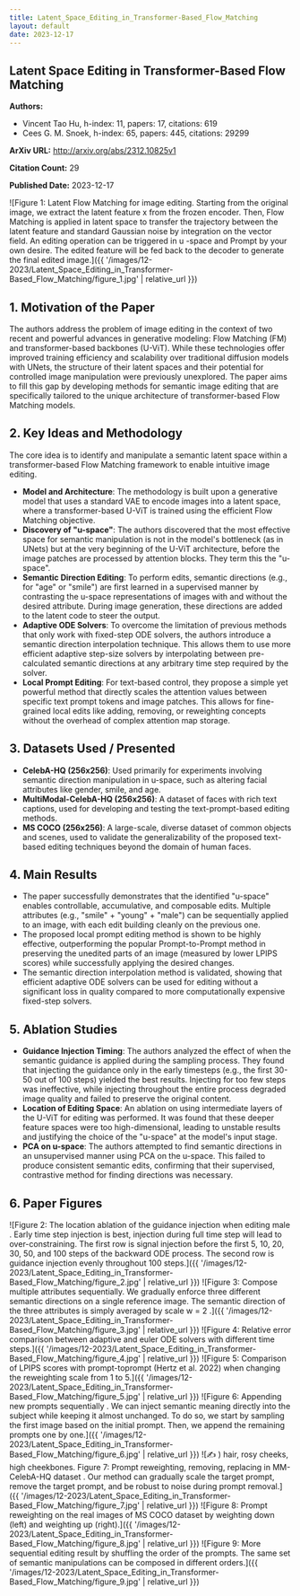 ```yaml
---
title: Latent_Space_Editing_in_Transformer-Based_Flow_Matching
layout: default
date: 2023-12-17
---
```

## Latent Space Editing in Transformer-Based Flow Matching
**Authors:**
- Vincent Tao Hu, h-index: 11, papers: 17, citations: 619
- Cees G. M. Snoek, h-index: 65, papers: 445, citations: 29299

**ArXiv URL:** http://arxiv.org/abs/2312.10825v1

**Citation Count:** 29

**Published Date:** 2023-12-17

![Figure 1: Latent Flow Matching for image editing. Starting from the original image, we extract the latent feature x from the frozen encoder. Then, Flow Matching is applied in latent space to transfer the trajectory between the latent feature and standard Gaussian noise by integration on the vector field. An editing operation can be triggered in u -space and Prompt by your own desire. The edited feature will be fed back to the decoder to generate the final edited image.]({{ '/images/12-2023/Latent_Space_Editing_in_Transformer-Based_Flow_Matching/figure_1.jpg' | relative_url }})
## 1. Motivation of the Paper
The authors address the problem of image editing in the context of two recent and powerful advances in generative modeling: Flow Matching (FM) and transformer-based backbones (U-ViT). While these technologies offer improved training efficiency and scalability over traditional diffusion models with UNets, the structure of their latent spaces and their potential for controlled image manipulation were previously unexplored. The paper aims to fill this gap by developing methods for semantic image editing that are specifically tailored to the unique architecture of transformer-based Flow Matching models.

## 2. Key Ideas and Methodology
The core idea is to identify and manipulate a semantic latent space within a transformer-based Flow Matching framework to enable intuitive image editing.

- **Model and Architecture**: The methodology is built upon a generative model that uses a standard VAE to encode images into a latent space, where a transformer-based U-ViT is trained using the efficient Flow Matching objective.
- **Discovery of "u-space"**: The authors discovered that the most effective space for semantic manipulation is not in the model's bottleneck (as in UNets) but at the very beginning of the U-ViT architecture, before the image patches are processed by attention blocks. They term this the "u-space".
- **Semantic Direction Editing**: To perform edits, semantic directions (e.g., for "age" or "smile") are first learned in a supervised manner by contrasting the u-space representations of images with and without the desired attribute. During image generation, these directions are added to the latent code to steer the output.
- **Adaptive ODE Solvers**: To overcome the limitation of previous methods that only work with fixed-step ODE solvers, the authors introduce a semantic direction interpolation technique. This allows them to use more efficient adaptive step-size solvers by interpolating between pre-calculated semantic directions at any arbitrary time step required by the solver.
- **Local Prompt Editing**: For text-based control, they propose a simple yet powerful method that directly scales the attention values between specific text prompt tokens and image patches. This allows for fine-grained local edits like adding, removing, or reweighting concepts without the overhead of complex attention map storage.

## 3. Datasets Used / Presented
- **CelebA-HQ (256x256)**: Used primarily for experiments involving semantic direction manipulation in u-space, such as altering facial attributes like gender, smile, and age.
- **MultiModal-CelebA-HQ (256x256)**: A dataset of faces with rich text captions, used for developing and testing the text-prompt-based editing methods.
- **MS COCO (256x256)**: A large-scale, diverse dataset of common objects and scenes, used to validate the generalizability of the proposed text-based editing techniques beyond the domain of human faces.

## 4. Main Results
- The paper successfully demonstrates that the identified "u-space" enables controllable, accumulative, and composable edits. Multiple attributes (e.g., "smile" + "young" + "male") can be sequentially applied to an image, with each edit building cleanly on the previous one.
- The proposed local prompt editing method is shown to be highly effective, outperforming the popular Prompt-to-Prompt method in preserving the unedited parts of an image (measured by lower LPIPS scores) while successfully applying the desired changes.
- The semantic direction interpolation method is validated, showing that efficient adaptive ODE solvers can be used for editing without a significant loss in quality compared to more computationally expensive fixed-step solvers.

## 5. Ablation Studies
- **Guidance Injection Timing**: The authors analyzed the effect of when the semantic guidance is applied during the sampling process. They found that injecting the guidance only in the early timesteps (e.g., the first 30-50 out of 100 steps) yielded the best results. Injecting for too few steps was ineffective, while injecting throughout the entire process degraded image quality and failed to preserve the original content.
- **Location of Editing Space**: An ablation on using intermediate layers of the U-ViT for editing was performed. It was found that these deeper feature spaces were too high-dimensional, leading to unstable results and justifying the choice of the "u-space" at the model's input stage.
- **PCA on u-space**: The authors attempted to find semantic directions in an unsupervised manner using PCA on the u-space. This failed to produce consistent semantic edits, confirming that their supervised, contrastive method for finding directions was necessary.

## 6. Paper Figures
![Figure 2: The location ablation of the guidance injection when editing male . Early time step injection is best, injection during full time step will lead to over-constraining. The first row is signal injection before the first 5, 10, 20, 30, 50, and 100 steps of the backward ODE process. The second row is guidance injection evenly throughout 100 steps.]({{ '/images/12-2023/Latent_Space_Editing_in_Transformer-Based_Flow_Matching/figure_2.jpg' | relative_url }})
![Figure 3: Compose multiple attributes sequentially. We gradually enforce three different semantic directions on a single reference image. The semantic direction of the three attributes is simply averaged by scale w = 2 .]({{ '/images/12-2023/Latent_Space_Editing_in_Transformer-Based_Flow_Matching/figure_3.jpg' | relative_url }})
![Figure 4: Relative error comparison between adaptive and euler ODE solvers with different time steps.]({{ '/images/12-2023/Latent_Space_Editing_in_Transformer-Based_Flow_Matching/figure_4.jpg' | relative_url }})
![Figure 5: Comparison of LPIPS scores with prompt-toprompt (Hertz et al. 2022) when changing the reweighting scale from 1 to 5.]({{ '/images/12-2023/Latent_Space_Editing_in_Transformer-Based_Flow_Matching/figure_5.jpg' | relative_url }})
![Figure 6: Appending new prompts sequentially . We can inject semantic meaning directly into the subject while keeping it almost unchanged. To do so, we start by sampling the first image based on the initial prompt. Then, we append the remaining prompts one by one.]({{ '/images/12-2023/Latent_Space_Editing_in_Transformer-Based_Flow_Matching/figure_6.jpg' | relative_url }})
![✍ ) hair, rosy cheeks, high cheekbones. Figure 7: Prompt reweighting, removing, replacing in MM-CelebA-HQ dataset . Our method can gradually scale the target prompt, remove the target prompt, and be robust to noise during prompt removal.]({{ '/images/12-2023/Latent_Space_Editing_in_Transformer-Based_Flow_Matching/figure_7.jpg' | relative_url }})
![Figure 8: Prompt reweighting on the real images of MS COCO dataset by weighting down (left) and weighting up (right).]({{ '/images/12-2023/Latent_Space_Editing_in_Transformer-Based_Flow_Matching/figure_8.jpg' | relative_url }})
![Figure 9: More sequential editing result by shuffling the order of the prompts. The same set of semantic manipulations can be composed in different orders.]({{ '/images/12-2023/Latent_Space_Editing_in_Transformer-Based_Flow_Matching/figure_9.jpg' | relative_url }})
